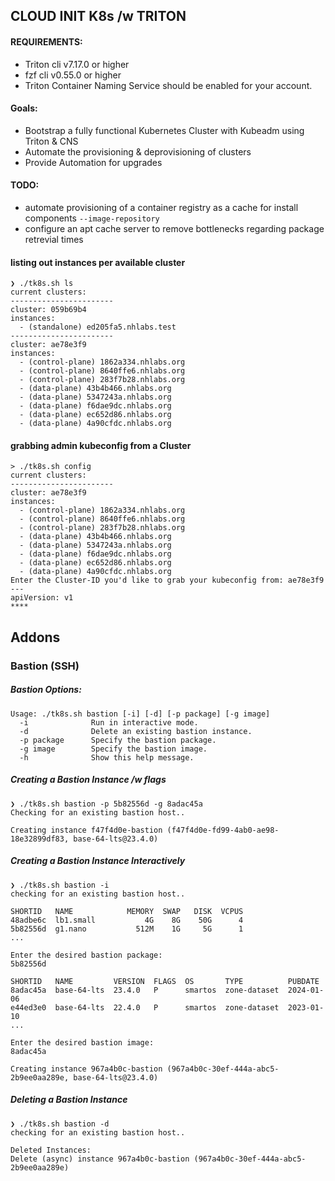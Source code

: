 ## CLOUD INIT K8s /w TRITON

#### REQUIREMENTS:
- Triton cli v7.17.0 or higher
- fzf cli v0.55.0 or higher
- Triton Container Naming Service should be enabled for your account.

#### Goals:

- Bootstrap a fully functional Kubernetes Cluster with Kubeadm using Triton & CNS
- Automate the provisioning & deprovisioning of clusters
- Provide Automation for upgrades

#### TODO:

- automate provisioning of a container registry as a cache for install components `--image-repository`
- configure an apt cache server to remove bottlenecks regarding package retrevial times

#### listing out instances per available cluster

```
❯ ./tk8s.sh ls
current clusters:
-----------------------
cluster: 059b69b4
instances:
  - (standalone) ed205fa5.nhlabs.test
-----------------------
cluster: ae78e3f9
instances:
  - (control-plane) 1862a334.nhlabs.org
  - (control-plane) 8640ffe6.nhlabs.org
  - (control-plane) 283f7b28.nhlabs.org
  - (data-plane) 43b4b466.nhlabs.org
  - (data-plane) 5347243a.nhlabs.org
  - (data-plane) f6dae9dc.nhlabs.org
  - (data-plane) ec652d86.nhlabs.org
  - (data-plane) 4a90cfdc.nhlabs.org
```

#### grabbing admin kubeconfig from a Cluster

```
> ./tk8s.sh config
current clusters:
-----------------------
cluster: ae78e3f9
instances:
  - (control-plane) 1862a334.nhlabs.org
  - (control-plane) 8640ffe6.nhlabs.org
  - (control-plane) 283f7b28.nhlabs.org
  - (data-plane) 43b4b466.nhlabs.org
  - (data-plane) 5347243a.nhlabs.org
  - (data-plane) f6dae9dc.nhlabs.org
  - (data-plane) ec652d86.nhlabs.org
  - (data-plane) 4a90cfdc.nhlabs.org
Enter the Cluster-ID you'd like to grab your kubeconfig from: ae78e3f9
---
apiVersion: v1
****
```

## Addons

### Bastion (SSH)
##### Bastion Options:
```
Usage: ./tk8s.sh bastion [-i] [-d] [-p package] [-g image]
  -i              Run in interactive mode.
  -d              Delete an existing bastion instance.
  -p package      Specify the bastion package.
  -g image        Specify the bastion image.
  -h              Show this help message.
```
##### Creating a Bastion Instance /w flags
```
❯ ./tk8s.sh bastion -p 5b82556d -g 8adac45a
Checking for an existing bastion host..

Creating instance f47f4d0e-bastion (f47f4d0e-fd99-4ab0-ae98-18e32899df83, base-64-lts@23.4.0)
```
##### Creating a Bastion Instance Interactively
```
❯ ./tk8s.sh bastion -i
checking for an existing bastion host..

SHORTID   NAME            MEMORY  SWAP   DISK  VCPUS
48adbe6c  lb1.small           4G    8G    50G      4
5b82556d  g1.nano           512M    1G     5G      1
...

Enter the desired bastion package:
5b82556d

SHORTID   NAME         VERSION  FLAGS  OS       TYPE          PUBDATE
8adac45a  base-64-lts  23.4.0   P      smartos  zone-dataset  2024-01-06
e44ed3e0  base-64-lts  22.4.0   P      smartos  zone-dataset  2023-01-10
...

Enter the desired bastion image:
8adac45a

Creating instance 967a4b0c-bastion (967a4b0c-30ef-444a-abc5-2b9ee0aa289e, base-64-lts@23.4.0)
```
##### Deleting a Bastion Instance
```
❯ ./tk8s.sh bastion -d
checking for an existing bastion host..

Deleted Instances:
Delete (async) instance 967a4b0c-bastion (967a4b0c-30ef-444a-abc5-2b9ee0aa289e)
```
